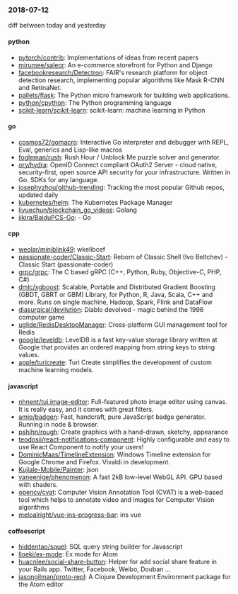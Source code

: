 ### 2018-07-12
diff between today and yesterday

#### python
* [pytorch/contrib](https://github.com/pytorch/contrib): Implementations of ideas from recent papers
* [mirumee/saleor](https://github.com/mirumee/saleor): An e-commerce storefront for Python and Django
* [facebookresearch/Detectron](https://github.com/facebookresearch/Detectron): FAIR's research platform for object detection research, implementing popular algorithms like Mask R-CNN and RetinaNet.
* [pallets/flask](https://github.com/pallets/flask): The Python micro framework for building web applications.
* [python/cpython](https://github.com/python/cpython): The Python programming language
* [scikit-learn/scikit-learn](https://github.com/scikit-learn/scikit-learn): scikit-learn: machine learning in Python

#### go
* [cosmos72/gomacro](https://github.com/cosmos72/gomacro): Interactive Go interpreter and debugger with REPL, Eval, generics and Lisp-like macros
* [fogleman/rush](https://github.com/fogleman/rush): Rush Hour / Unblock Me puzzle solver and generator.
* [ory/hydra](https://github.com/ory/hydra): OpenID Connect compliant OAuth2 Server - cloud native, security-first, open source API security for your infrastructure. Written in Go. SDKs for any language.
* [josephyzhou/github-trending](https://github.com/josephyzhou/github-trending): Tracking the most popular Github repos, updated daily
* [kubernetes/helm](https://github.com/kubernetes/helm): The Kubernetes Package Manager
* [liyuechun/blockchain_go_videos](https://github.com/liyuechun/blockchain_go_videos): Golang
* [iikira/BaiduPCS-Go](https://github.com/iikira/BaiduPCS-Go):  - Go

#### cpp
* [weolar/miniblink49](https://github.com/weolar/miniblink49): wkelibcef
* [passionate-coder/Classic-Start](https://github.com/passionate-coder/Classic-Start): Reborn of Classic Shell (Ivo Beltchev) - Classic Start (passionate-coder)
* [grpc/grpc](https://github.com/grpc/grpc): The C based gRPC (C++, Python, Ruby, Objective-C, PHP, C#)
* [dmlc/xgboost](https://github.com/dmlc/xgboost): Scalable, Portable and Distributed Gradient Boosting (GBDT, GBRT or GBM) Library, for Python, R, Java, Scala, C++ and more. Runs on single machine, Hadoop, Spark, Flink and DataFlow
* [diasurgical/devilution](https://github.com/diasurgical/devilution): Diablo devolved - magic behind the 1996 computer game
* [uglide/RedisDesktopManager](https://github.com/uglide/RedisDesktopManager):  Cross-platform GUI management tool for Redis
* [google/leveldb](https://github.com/google/leveldb): LevelDB is a fast key-value storage library written at Google that provides an ordered mapping from string keys to string values.
* [apple/turicreate](https://github.com/apple/turicreate): Turi Create simplifies the development of custom machine learning models.

#### javascript
* [nhnent/tui.image-editor](https://github.com/nhnent/tui.image-editor):  Full-featured photo image editor using canvas. It is really easy, and it comes with great filters.
* [amio/badgen](https://github.com/amio/badgen): Fast, handcraft, pure JavaScript badge generator. Running in node & browser.
* [pshihn/rough](https://github.com/pshihn/rough): Create graphics with a hand-drawn, sketchy, appearance
* [teodosii/react-notifications-component](https://github.com/teodosii/react-notifications-component): Highly configurable and easy to use React Component to notify your users!
* [DominicMaas/TimelineExtension](https://github.com/DominicMaas/TimelineExtension): Windows Timeline extension for Google Chrome and Firefox. Vivaldi in development.
* [Kujiale-Mobile/Painter](https://github.com/Kujiale-Mobile/Painter):  json 
* [vaneenige/phenomenon](https://github.com/vaneenige/phenomenon):  A fast 2kB low-level WebGL API. GPU based with shaders.
* [opencv/cvat](https://github.com/opencv/cvat): Computer Vision Annotation Tool (CVAT) is a web-based tool which helps to annotate video and images for Computer Vision algorithms
* [meloalright/vue-ins-progress-bar](https://github.com/meloalright/vue-ins-progress-bar):  ins  vue 

#### coffeescript
* [hiddentao/squel](https://github.com/hiddentao/squel):  SQL query string builder for Javascript
* [lloeki/ex-mode](https://github.com/lloeki/ex-mode): Ex mode for Atom
* [huacnlee/social-share-button](https://github.com/huacnlee/social-share-button): Helper for add social share feature in your Rails app. Twitter, Facebook, Weibo, Douban ...
* [jasongilman/proto-repl](https://github.com/jasongilman/proto-repl): A Clojure Development Environment package for the Atom editor
